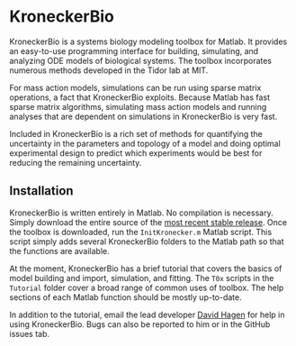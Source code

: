 KroneckerBio
============

KroneckerBio is a systems biology modeling toolbox for Matlab. It provides an easy-to-use programming interface for building, simulating, and analyzing ODE models of biological systems. The toolbox incorporates numerous methods developed in the Tidor lab at MIT.

For mass action models, simulations can be run using sparse matrix operations, a fact that KroneckerBio exploits. Because Matlab has fast sparse matrix algorithms, simulating mass action models and running analyses that are dependent on simulations in KroneckerBio is very fast.

Included in KroneckerBio is a rich set of methods for quantifying the uncertainty in the parameters and topology of a model and doing optimal experimental design to predict which experiments would be best for reducing the remaining uncertainty.

Installation
------------

KroneckerBio is written entirely in Matlab. No compilation is necessary. Simply download the entire source of the [most recent stable release](https://github.com/kroneckerbio/kroneckerbio/archive/stable.zip). Once the toolbox is downloaded, run the `InitKronecker.m` Matlab script. This script simply adds several KroneckerBio folders to the Matlab path so that the functions are available.

At the moment, KroneckerBio has a brief tutorial that covers the basics of model building and import, simulation, and fitting. The `T0x` scripts in the `Tutorial` folder cover a broad range of common uses of toolbox. The help sections of each Matlab function should be mostly up-to-date.

In addition to the tutorial, email the lead developer [David Hagen](`david@drhagen.com`) for help in using KroneckerBio. Bugs can also be reported to him or in the GitHub issues tab.
